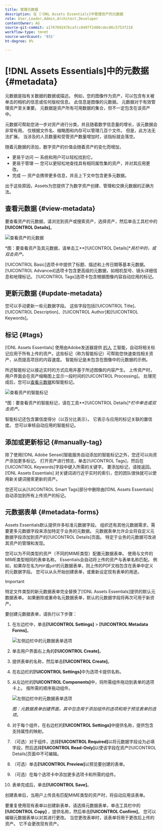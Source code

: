 ```yaml
---
title: 管理元数据
description: 在 [!DNL Assets Essentials]中管理资产的元数据
role: User,Leader,Admin,Architect,Developer
contentOwner: AG
source-git-commit: a176769247bcafcc0497f2480cdec86c5753f218
workflow-type: tm+mt
source-wordcount: '931'
ht-degree: 0%

---
```



# [!DNL Assets Essentials]中的元数据 {#metadata}

元数据是指有关数据的数据或描述。 例如，您的图像作为资产，可以包含有关被单击的相机的信息或任何版权信息。 此信息是图像的元数据。 元数据对于有效管理资产至关重要。 元数据是资产所有可用数据的集合，但不一定包含在该资产中。

元数据可帮助您进一步对资产进行分类，并且随着数字信息量的增长，该元数据会非常有用。 仅根据文件名、缩略图和内存可以管理几百个文件。 但是，此方法无法扩展。 当涉及的人员数量和受管资产数量增加时，该指标就会落空。

随着元数据的添加，数字资产的价值会随着资产的变化而增加，

* 更易于访问 — 系统和用户可以轻松找到它。
* 更易于管理 — 您可以更轻松地查找具有相同属性集的资产，并对其应用更改。
* 完成 — 资产会携带更多信息，并且上下文中包含更多元数据。

出于这些原因，Assets为您提供了为数字资产创建、管理和交换元数据的正确方法。

## 查看元数据 {#view-metadata}

要查看资产的元数据，请浏览到资产或搜索资产，选择资产，然后单击工具栏中的&#x200B;**[!UICONTROL Details]**。

![查看资产的元数据](assets/metadata-view1.png)

*图：要查看资产及其元数据，请单击工&#x200B;**[!UICONTROL Details]**具栏中的，或双击资产。*

[!UICONTROL Basic]选项卡中提供了标题、描述和上传日期等基本元数据。 [!UICONTROL Advanced]选项卡包含更高级的元数据，如相机型号、镜头详细信息和地理标记。 [!UICONTROL Tags]选项卡包含根据图像内容自动应用的标记。

## 更新元数据 {#update-metadata}

您可以手动更新一些元数据字段。 这些字段包括[!UICONTROL Title]、[!UICONTROL Description]、[!UICONTROL Author]和[!UICONTROL Keywords]。

## 标记 {#tags}

[!DNL Assets Essentials] 使用由Adobe发送器提供 [的人](https://www.adobe.com/cn/sensei.html) 工智能，自动将相关标记应用于所有上传的资产。这些标记（称为智能标记）可帮助您快速查找相关资产，从而提高项目的内容速度。 智能标记是未包含在图像中的元数据的示例。

所述智能标记以接近实时的方式应用并基于所述图像的内容产生。 上传资产时，用户界面会在资产缩略图上显示一段时间的[!UICONTROL Processing]。 处理完成后，您可以[查看元数据](#view-metadata)和智能标记。

![查看资产的智能标记](assets/metadata-view-tags.png)

*图：要查看资产的智能标记，请在工具&#x200B;**[!UICONTROL Details]**栏中单击或双击资产。*

智能标记还包含置信度得分（以百分比表示）。 它表示与应用的标记关联的置信度。 您可以审核自动应用的智能标记。

## 添加或更新标记 {#manually-tag}

除了使用[!DNL Adobe Sensei]智能服务自动添加的智能标记之外，您还可以向资产添加更多标记。 打开资产进行预览，单击[!UICONTROL Tags]，然后在[!UICONTROL Keywords]字段中键入所需的关键字。 要添加标记，请按返回。 [!DNL Assets Essentials] 对关键词进行近乎实时的索引，您的团队很快就可以使用新关键词搜索更新的资产。

您还可以从[!UICONTROL Smart Tags]部分中删除由[!DNL Assets Essentials]自动添加到所有上传资产的标记。

## 元数据表单 {#metadata-forms}

Assets Essentials默认提供许多标准元数据字段。 组织还有其他元数据需求，需要更多元数据字段来添加特定于业务的元数据。 元数据表单允许企业将自定义元数据字段添加到资产的[!UICONTROL Details]页面。 特定于业务的元数据可改进其资产的管理和发现。

您可以为不同类型的资产（不同的MIME类型）配置元数据表单。 使用与文件的MIME类型相同的表单名称。 Essentials会自动将上传的资产与表单名称匹配。 例如，如果存在名为`PDF`或`pdf`的元数据表单，则上传的PDF文档包含在表单中定义的元数据字段。 您可以从头开始创建表单，或重新设定现有表单的用途。

>[!IMPORTANT]
>
>特定文件类型的新元数据表单完全替换了[!DNL Assets Essentials]提供的默认元数据表单。 如果删除或重命名元数据表单，默认的元数据字段将再次可用于新资产。

要创建元数据表单，请执行以下步骤：

1. 在左边栏中，单击&#x200B;**[!UICONTROL Settings]** > **[!UICONTROL Metadata Forms]**。

   ![左侧边栏中的元数据表单选项](assets/metadata-forms-sidebar.png)

1. 单击用户界面右上角的&#x200B;**[!UICONTROL Create]**。
1. 提供表单的名称，然后单击&#x200B;**[!UICONTROL Create]**。
1. 在右边栏的&#x200B;**[!UICONTROL Settings]**&#x200B;中为选项卡提供名称。
1. 从左边栏的&#x200B;**[!UICONTROL Components]**&#x200B;中，将所需组件拖动到表单的选项卡上。 按所需的顺序拖动组件。

   ![左侧边栏中的元数据表单选项](assets/metadata-form-new.png)

   *图：元数据表单创建界面，其中包含用于添加组件的选项和用于预览表单的选项。*

1. 对于每个组件，在右边栏的&#x200B;**[!UICONTROL Settings]**&#x200B;中提供名称，提供包含支持属性的映射。
1. （可选）对于组件，选择&#x200B;**[!UICONTROL Required]**&#x200B;以将元数据字段设为必填字段，然后选择&#x200B;**[!UICONTROL Read-Only]**&#x200B;以使该字段在资产[!UICONTROL Details]页面中不可编辑。
1. （可选）单击&#x200B;**[!UICONTROL Preview]**&#x200B;以预览要创建的表单。
1. （可选）在每个选项卡中添加更多选项卡和所需的组件。
1. 表单完成后，单击&#x200B;**[!UICONTROL Save]**。

创建表单后，当用户上传具有匹配MIME类型的资产时，将自动应用该表单。

要重复使用现有表单以创建新表单，请选择元数据表单，单击工具栏中的&#x200B;**[!UICONTROL Copy]** ，提供名称，然后单击&#x200B;**[!UICONTROL Confirm]**。 您可以编辑元数据表单以对其进行更改。 当您更改表单时，该表单将用于更改后上传的资产。 它不会更改现有资产。

<!-- TBD: Cannot create a form using the second option. Documenting only the first option for now.
To reuse an existing form to create a new form, do one of these:

* Select a metadata form and click **[!UICONTROL Copy]** from the toolbar, provide a name, and click **[!UICONTROL Confirm]**.

* Click **[!UICONTROL Create]**, select **[!UICONTROL Use existing form structure as template]** option, and select an existing form. 
-->

<!-- TBD: Queries for PM and engg.

Can we edit the existing metadata in any form?

How to moderate smart tags?

Allow or deny list for smart tags?

What about Tags displayed just above Smart Tags in the UI?

Is there a detailed metadata tab. Where do the other details of an asset go?

How can one search based strictly on the metadata. Similar to AEM Assets GQL queries.
-->

<!-- TBD: Link to related articles if any.

>[!MORELIKETHIS]
>
>* [Search assets](search.md).
-->
